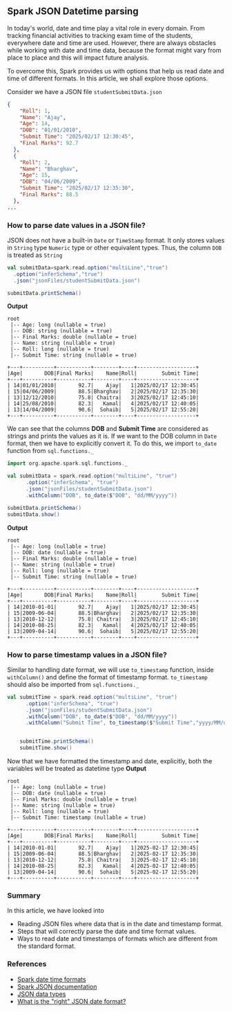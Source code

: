 ## Spark JSON Datetime parsing

In today's world, date and time play a vital role in every domain. From tracking financial activities to tracking exam time of the students, everywhere date and time are used. 
However, there are always obstacles while working with date and time data, because the format might vary from place to place and this will impact future analysis.

To overcome this, Spark provides us with options that help us read date and time of different formats. In this article, we shall explore those options.

Consider we have a JSON file `studentSubmitData.json`
```json
{
    "Roll": 1,
    "Name": "Ajay",
    "Age": 14,
    "DOB": "01/01/2010",
    "Submit Time": "2025/02/17 12:30:45",
    "Final Marks": 92.7
  },
  {
    "Roll": 2,
    "Name": "Bharghav",
    "Age": 15,
    "DOB": "04/06/2009",
    "Submit Time": "2025/02/17 12:35:30",
    "Final Marks": 88.5
  },
...
```
### How to parse date values in a JSON file?

JSON does not have a built-in `Date` or `TimeStamp` format. It only stores values in `String` type `Numeric` type or other equivalent types. 
Thus, the column `DOB` is treated as `String` 

```scala
val submitData=spark.read.option("multiLine","true")
  .option("inferSchema","true")
  .json("jsonFiles/studentSubmitData.json")

submitData.printSchema()
```

**Output**
```text
root
 |-- Age: long (nullable = true)
 |-- DOB: string (nullable = true)
 |-- Final Marks: double (nullable = true)
 |-- Name: string (nullable = true)
 |-- Roll: long (nullable = true)
 |-- Submit Time: string (nullable = true)
 
+---+----------+-----------+--------+----+-------------------+
|Age|       DOB|Final Marks|    Name|Roll|        Submit Time|
+---+----------+-----------+--------+----+-------------------+
| 14|01/01/2010|       92.7|    Ajay|   1|2025/02/17 12:30:45|
| 15|04/06/2009|       88.5|Bharghav|   2|2025/02/17 12:35:30|
| 13|12/12/2010|       75.8| Chaitra|   3|2025/02/17 12:45:10|
| 14|25/08/2010|       82.3|   Kamal|   4|2025/02/17 12:40:05|
| 13|14/04/2009|       90.6|  Sohaib|   5|2025/02/17 12:55:20|
+---+----------+-----------+--------+----+-------------------+
```
We can see that the columns **DOB** and **Submit Time** are considered as strings and prints the values as it is.
If we want to the DOB column in `Date` format, then we have to explicitly convert it. To do this, we import `to_date` function from `sql.functions._`
```scala
import org.apache.spark.sql.functions._

val submitData = spark.read.option("multiLine", "true")
      .option("inferSchema", "true")
      .json("jsonFiles/studentSubmitData.json")
      .withColumn("DOB", to_date($"DOB", "dd/MM/yyyy"))

submitData.printSchema()
submitData.show()
```
**Output**
```text
root
 |-- Age: long (nullable = true)
 |-- DOB: date (nullable = true)
 |-- Final Marks: double (nullable = true)
 |-- Name: string (nullable = true)
 |-- Roll: long (nullable = true)
 |-- Submit Time: string (nullable = true)
 
+---+----------+-----------+--------+----+-------------------+
|Age|       DOB|Final Marks|    Name|Roll|        Submit Time|
+---+----------+-----------+--------+----+-------------------+
| 14|2010-01-01|       92.7|    Ajay|   1|2025/02/17 12:30:45|
| 15|2009-06-04|       88.5|Bharghav|   2|2025/02/17 12:35:30|
| 13|2010-12-12|       75.8| Chaitra|   3|2025/02/17 12:45:10|
| 14|2010-08-25|       82.3|   Kamal|   4|2025/02/17 12:40:05|
| 13|2009-04-14|       90.6|  Sohaib|   5|2025/02/17 12:55:20|
+---+----------+-----------+--------+----+-------------------+
```

### How to parse timestamp values in a JSON file?
Similar to handling date format, we will use `to_timestamp` function, inside `withColumn()` and define the format of timestamp format. `to_timestamp` should also be imported from `sql.functions._`
```scala
val submitTime = spark.read.option("multiLine", "true")
      .option("inferSchema", "true")
      .json("jsonFiles/studentSubmitData.json")
      .withColumn("DOB", to_date($"DOB", "dd/MM/yyyy"))
      .withColumn("Submit Time", to_timestamp($"Submit Time","yyyy/MM/dd HH:mm:ss"))


    submitTime.printSchema()
    submitTime.show()
```
Now that we have formatted the timestamp and date, explicitly, both the variables will be treated as datetime type
**Output**
```text
root
 |-- Age: long (nullable = true)
 |-- DOB: date (nullable = true)
 |-- Final Marks: double (nullable = true)
 |-- Name: string (nullable = true)
 |-- Roll: long (nullable = true)
 |-- Submit Time: timestamp (nullable = true)
 
+---+----------+-----------+--------+----+-------------------+
|Age|       DOB|Final Marks|    Name|Roll|        Submit Time|
+---+----------+-----------+--------+----+-------------------+
| 14|2010-01-01|       92.7|    Ajay|   1|2025-02-17 12:30:45|
| 15|2009-06-04|       88.5|Bharghav|   2|2025-02-17 12:35:30|
| 13|2010-12-12|       75.8| Chaitra|   3|2025-02-17 12:45:10|
| 14|2010-08-25|       82.3|   Kamal|   4|2025-02-17 12:40:05|
| 13|2009-04-14|       90.6|  Sohaib|   5|2025-02-17 12:55:20|
+---+----------+-----------+--------+----+-------------------+
```

### Summary
In this article, we have looked into
- Reading JSON files where data that is in the date and timestamp format.
- Steps that will correctly parse the date and time format values.
- Ways to read date and timestamps of formats which are different from the standard format.

### References
- [Spark date time formats](https://spark.apache.org/docs/latest/sql-ref-datetime-pattern.html)
- [Spark JSON documentation](https://spark.apache.org/docs/3.5.4/sql-data-sources-json.html)
- [JSON data types](https://json-schema.org/understanding-json-schema/reference/numeric)
- [What is the "right" JSON date format?](https://stackoverflow.com/questions/10286204/what-is-the-right-json-date-format)
